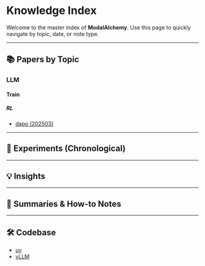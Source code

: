 # Knowledge Index

Welcome to the master index of **ModalAlchemy**.
Use this page to quickly navigate by topic, date, or note type.

---

## 📚 Papers by Topic

### LLM

#### Train

##### RL

- [dapo (202503)](./papers/llm/train/rl/20250318_dapo.md)

---

## 🧪 Experiments (Chronological)

---

## 💡 Insights

---

## 📝 Summaries & How-to Notes

---

## 🛠️ Codebase

- [uv](./codebase/uv.md)
- [vLLM](./codebase/vllm.md)
